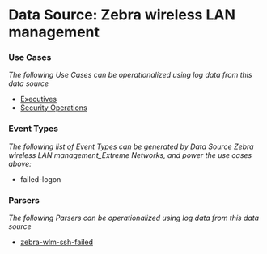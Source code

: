 Data Source: Zebra wireless LAN management
==========================================

### Use Cases

_The following Use Cases can be operationalized using log data from this data source_

* [Executives](usecase_executives.md)
* [Security Operations](usecase_security_operations.md)


### Event Types

_The following list of Event Types can be generated by Data Source Zebra wireless LAN management_Extreme Networks, and power the use cases above:_

- failed-logon


### Parsers

_The following Parsers can be operationalized using log data from this data source_

* [zebra-wlm-ssh-failed](parserContent_zebra-wlm-ssh-failed.md)

